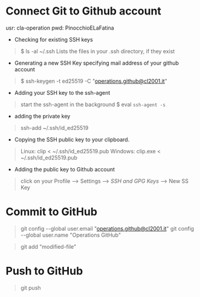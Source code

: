 # Connect Git to Github account

usr: cla-operation
pwd: PinocchioELaFatina

- Checking for existing SSH keys
> $ ls -al ~/.ssh
> Lists the files in your .ssh directory, if they exist

- Generating a new SSH Key specifying mail address of your github account
> $ ssh-keygen -t ed25519 -C "operations.github@cl2001.it"

- Adding your SSH key to the ssh-agent
> start the ssh-agent in the background
> $ eval `ssh-agent -s`

- adding the private key
> ssh-add ~/.ssh/id_ed25519

- Copying the SSH public key to your clipboard.
> Linux:    clip < ~/.ssh/id_ed25519.pub
> Windows:  clip.exe < ~/.ssh/id_ed25519.pub

- Adding the public key to Github account
> click on your Profile --> Settings --> _SSH and GPG Keys_ --> New SS Key

# Commit to GitHub

> git config --global user.email "operations.github@cl2001.it"
> git config --global user.name "Operations GitHub"

> git add "modified-file"

# Push to GitHub

> git push
